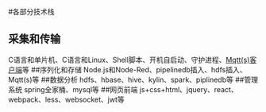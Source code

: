 #各部分技术栈
## 采集和传输
C语言和单片机、C语言和Linux、Shell脚本、开机自启动、守护进程、[Mqtt(s)客户端](https://github.com/sunwu51/mqttdemo)等
##序列化和存储
Node.js和Node-Red、pipelinedb插入、hdfs插入、Mqtt(s)等
##数据分析
hdfs、hbase、hive、kylin、spark、piplinedb等
##管理系统
spring全家桶、mysql等
##网页前端
js+css+html、jquery、react、webpack、less、websocket、jwt等